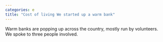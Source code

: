 ```yaml
---
categories: e
title: "Cost of living We started up a warm bank"
---
```

Warm banks are popping up across the country, mostly run by volunteers. We spoke to three people involved.